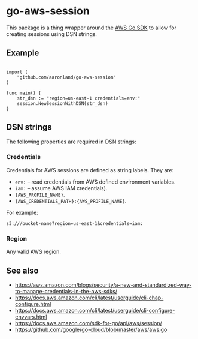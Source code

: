 # go-aws-session

This package is a thing wrapper around the [AWS Go SDK](https://docs.aws.amazon.com/sdk-for-go) to allow for creating sessions using DSN strings.

## Example

```

import (
	"github.com/aaronland/go-aws-session"
)

func main() {
	str_dsn := "region=us-east-1 credentials=env:"
	session.NewSessionWithDSN(str_dsn)
}

```

## DSN strings

The following properties are required in DSN strings:

### Credentials

Credentials for AWS sessions are defined as string labels. They are:

* `env:` – read credentials from AWS defined environment variables.
* `iam:` – assume AWS IAM credentials).
* `{AWS_PROFILE_NAME}`.
* `{AWS_CREDENTIALS_PATH}:{AWS_PROFILE_NAME}`.

For example:

```
s3:///bucket-name?region=us-east-1&credentials=iam:
```

### Region

Any valid AWS region.

## See also

* https://aws.amazon.com/blogs/security/a-new-and-standardized-way-to-manage-credentials-in-the-aws-sdks/
* https://docs.aws.amazon.com/cli/latest/userguide/cli-chap-configure.html
* https://docs.aws.amazon.com/cli/latest/userguide/cli-configure-envvars.html
* https://docs.aws.amazon.com/sdk-for-go/api/aws/session/
* https://github.com/google/go-cloud/blob/master/aws/aws.go
